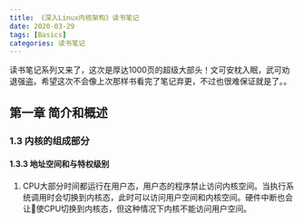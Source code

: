 ```yaml
---
title: 《深入Linux内核架构》读书笔记
date: 2020-03-29
tags: [Basics]
categories: 读书笔记
---
```


读书笔记系列又来了，这次是厚达1000页的超级大部头！文可安枕入眠，武可劝退强盗。希望这次不会像上次那样书看完了笔记弃更，不过也很难保证就是了。。

<!--more-->

## 第一章 简介和概述

### 1.3 内核的组成部分

#### 1.3.3 地址空间和与特权级别

1. CPU大部分时间都运行在用户态，用户态的程序禁止访问内核空间。当执行系统调用时会切换到内核态，此时可以访问用户空间和内核空间。硬件中断也会让使CPU切换到内核态，但这种情况下内核不能访问用户空间。
